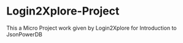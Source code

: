 # Login2Xplore-Project
This a Micro Project work given by Login2Xplore for Introduction to JsonPowerDB

